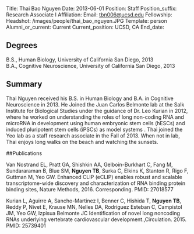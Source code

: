 Title: Thai Bao Nguyen
Date: 2013-06-01
Position: Staff
Position_suffix: Research Associate I
Affiliation:
Email: tbn006@ucsd.edu
Fellowship:
Headshot: /images/people/thai_bao_nguyen.JPG
Template: person
Alumni_or_current: Current
Current_position: UCSD, CA
End_date: 
<!-- Status: draft -->

## Degrees
B.S., Human Biology, University of California San Diego, 2013<br>
B.A., Cognitive Neuroscience, University of California San Diego, 2013<br>
## Summary
Thai Nguyen received his B.S. in Human Biology and B.A. in Cognitive Neuroscience in 2013. He Joined the Juan Carlos Belmonte lab at the Salk Institute for Biological Studies under the guidance of Dr. Leo Kurian in 2012, where he worked on understanding the roles of long non-coding RNA and microRNA in development using human embryonic stem cells (hESCs) and induced pluripotent stem cells (iPSCs) as model systems . Thai joined the Yeo lab as a staff research associate in the Fall of 2013. When not in lab, Thai enjoys long walks on the beach and watching the sunsets.

##Publications

Van Nostrand EL, Pratt GA, Shishkin AA, Gelboin-Burkhart C, Fang M, Sundararaman B, Blue SM, **Nguyen TB**, Surka C, Elkins K, Stanton R, Rigo F, Guttman M, Yeo GW. Enhanced CLIP (eCLIP) enables robust and scalable transcriptome-wide discovery and characterization of RNA binding protein binding sites, Nature Methods, 2016. Corresponding. PMID: 27018577

Kurian L, Aguirre A, Sancho-Martinez I, Benner C, Hishida T, **Nguyen TB**, Reddy P, Nivet E, Krause MN, Nelles DA, Rodriguez Esteban C, Campistol JM, Yeo GW, Izpisua Belmonte JC Identification of novel long noncoding RNAs underlying vertebrate cardiovascular development.,Circulation. 2015. PMID: 25739401 